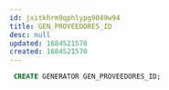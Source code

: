 ```yaml
---
id: jxitkhrm9qphlypg9049w94
title: GEN_PROVEEDORES_ID
desc: null
updated: 1684521570
created: 1684521570
---
```



```sql
 CREATE GENERATOR GEN_PROVEEDORES_ID;
```

